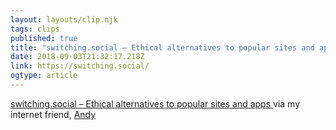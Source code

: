 ```yaml
---
layout: layouts/clip.njk 
tags: clips 
published: true 
title: "switching.social – Ethical alternatives to popular sites and apps" 
date: 2018-09-03T21:32:17.218Z 
link: https://switching.social/ 
ogtype: article 
---
```

[ switching.social – Ethical alternatives to popular sites and apps ]( https://switching.social/ ) 
via my internet friend, [Andy](https://hankchizljaw.io/links/29/)

